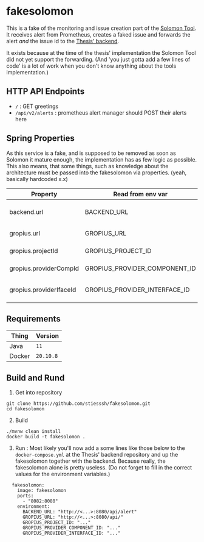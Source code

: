 # fakesolomon

This is a fake of the monitoring and issue creation part of the [Solomon Tool](https://github.com/ccims/solomon).
It receives alert from Prometheus, creates a faked issue and forwards the alert *and* the issue id to the [Thesis' backend](https://github.com/stiesssh/ma-backend).

It exists because at the time of the thesis' implementation the Solomon Tool did not yet support the forwarding. (And 'you just gotta add a few lines of code' is a lot of work when you don't know anything about the tools implementation.)


## HTTP API Endpoints 

* `/` : GET greetings
* `/api/v2/alerts` : prometheus alert manager should POST their alerts here

## Spring Properties

As this service is a fake, and is supposed to be removed as soon as Solomon it mature enough, the implementation has as few logic as possible. This also means, that some things, such as knowledge about the architecture must be passed into the fakesolomon via properties. (yeah, basically hardcoded x.x)

Property    | Read from env var | Description
------------|-------------------|----------------
backend.url | BACKEND_URL       | Location of the Thesis' endpoint (e.g. `http://localhost:8083/api/alert`) 
gropius.url | GROPIUS_URL       | Location of the Gropius Backend (e.g. `http://localhost:8080/api` )
gropius.projectId       | GROPIUS_PROJECT_ID            | Id of the Gropius Project to add the faked issues to.
gropius.providerCompId  | GROPIUS_PROVIDER_COMPONENT_ID | Id of the Gropius Component to add the faked issues to.
gropius.providerIfaceId | GROPIUS_PROVIDER_INTERFACE_ID | Id of the Gropius ComponentInterface to add the faked issues to.

## Requirements 

Thing           | Version   
----------------|-----------
Java            | `11`
Docker          | `20.10.8`

## Build and Rund

1. Get into repository 
```
git clone https://github.com/stiesssh/fakesolomon.git
cd fakesolomon
```

2. Build
```
./mvnw clean install
docker build -t fakesolomon .
```

3. Run : Most likely you'll now add a some lines like those below to the `docker-compose.yml` at the Thesis' backend repository and up the fakesolomon together with the backend. Because really, the fakesolomon alone is pretty useless. 
(Do not forget to fill in the correct values for the environment variables.)
```  
  fakesolomon:
    image: fakesolomon
    ports:
      - "8082:8080"
    environment:
      BACKEND_URL: "http://<...>:8080/api/alert"
      GROPIUS_URL: "http://<...>:8080/api/"
      GROPIUS_PROJECT_ID: "..."
      GROPIUS_PROVIDER_COMPONENT_ID: "..."
      GROPIUS_PROVIDER_INTERFACE_ID: "..."

```